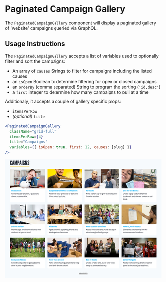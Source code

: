 # Paginated Campaign Gallery

The `PaginatedCampaignGallery` component will display a paginated gallery of 'website' campaigns queried via GraphQL.

## Usage Instructions

The `PaginatedCampaignGallery` accepts a list of variables used to optionally filter and sort the campaigns:

- An array of `causes` Strings to filter for campaigns including the listed causes
- an `isOpen` Boolean to determine filtering for open or closed campaigns
- an `orderBy` (comma separated) String to program the sorting (`'id,desc'`)
- a `first` integer to determine how many campaigns to pull at a time

Additionaly, it accepts a couple of gallery specific props:

- `itemsPerRow`
- _(optional)_ `title`

```jsx
<PaginatedCampaignGallery
  className="grid-full"
  itemsPerRow={4}
  title="Campaigns"
  variables={{ isOpen: true, first: 12, causes: [slug] }}
/>
```

![Example paginated campaign gallery](../../.gitbook/assets/paginated-campaign-gallery.jpg)
